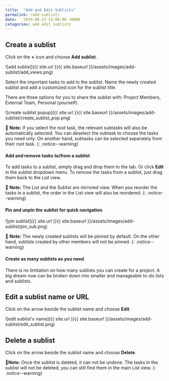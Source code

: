 ```yaml
---
title:  "Add and Edit Sublists"
permalink: /add-sublist/
date:   2019-08-23 15:00:00 +0800
categories: add edit sublists
---
```


## Create a sublist

Click on the **+** icon and choose **Add sublist**.

![add sublist]({{ site.url }}{{ site.baseurl }}/assets/images/add-sublist/add_views.png)

Select the important tasks to add to the sublist. Name the newly created sublist and add a customized icon for the sublist title. 

There are three options for you to share the sublist with: Project Members, External Team, Personal (yourself). 

![create sublist popup]({{ site.url }}{{ site.baseurl }}/assets/images/add-sublist/create_sublist_pop.png)

📝 **Note:** If you select the root task, the relevant subtasks will also be automatically selected. You can deselect the subtask to choose the tasks you need only. On another hand, subtasks can be selected separately from their root task.
{: .notice--warning}

#### Add and remove tasks to/from a sublist

To add tasks to a sublist, simply drag and drop them to the tab. Or click **Edit** in the sublist dropdown menu. To remove the tasks from a sublist, just drag them back to the List view. 

📝 **Note:** The List and the Sublist are mirrored view. When you reorder the tasks in a sublist, the order in the List view will also be reordered. 
{: .notice--warning}


#### Pin and unpin the sublist for quick navigation 

![pin sublist]({{ site.url }}{{ site.baseurl }}/assets/images/add-sublist/pin_sub.png)

📝 **Note:** The newly created sublists will be pinned by default. On the other hand, sublists created by other members will not be pinned. 
{: .notice--warning}

#### Create as many sublists as you need

There is no limitation on how many sublists you can create for a project. A big dream now can be broken down into smaller and manageable to-do lists and sublists.


## Edit a sublist name or URL

Click on the arrow beside the sublist name and choose **Edit**. 

![edit sublist's name]({{ site.url }}{{ site.baseurl }}/assets/images/add-sublist/edit_sublist.png)



## Delete a sublist

Click on the arrow beside the sublist name and choose **Delete**. 

📝**Note:** Once the sublist is deleted, it can not be undone. The tasks in the sublist will not be deleted, you can still find them in the main List view.
{: .notice--warning}